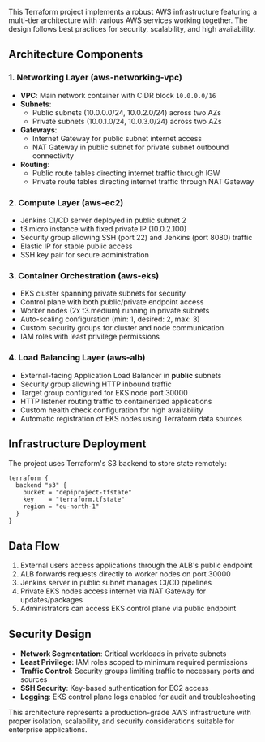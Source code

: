 This Terraform project implements a robust AWS infrastructure featuring a multi-tier architecture with various AWS services working together. The design follows best practices for security, scalability, and high availability.

## Architecture Components

### 1. Networking Layer (aws-networking-vpc)
- **VPC**: Main network container with CIDR block `10.0.0.0/16`
- **Subnets**:
  - Public subnets (10.0.0.0/24, 10.0.2.0/24) across two AZs
  - Private subnets (10.0.1.0/24, 10.0.3.0/24) across two AZs
- **Gateways**:
  - Internet Gateway for public subnet internet access
  - NAT Gateway in public subnet for private subnet outbound connectivity
- **Routing**:
  - Public route tables directing internet traffic through IGW
  - Private route tables directing internet traffic through NAT Gateway

### 2. Compute Layer (aws-ec2)
- Jenkins CI/CD server deployed in public subnet 2
- t3.micro instance with fixed private IP (10.0.2.100)
- Security group allowing SSH (port 22) and Jenkins (port 8080) traffic
- Elastic IP for stable public access
- SSH key pair for secure administration

### 3. Container Orchestration (aws-eks)
- EKS cluster spanning private subnets for security
- Control plane with both public/private endpoint access
- Worker nodes (2x t3.medium) running in private subnets
- Auto-scaling configuration (min: 1, desired: 2, max: 3)
- Custom security groups for cluster and node communication
- IAM roles with least privilege permissions

### 4. Load Balancing Layer (aws-alb)
- External-facing Application Load Balancer in **public** subnets
- Security group allowing HTTP inbound traffic
- Target group configured for EKS node port 30000
- HTTP listener routing traffic to containerized applications
- Custom health check configuration for high availability
- Automatic registration of EKS nodes using Terraform data sources

## Infrastructure Deployment

The project uses Terraform's S3 backend to store state remotely:
```
terraform {
  backend "s3" {
    bucket = "depiproject-tfstate"
    key    = "terraform.tfstate"
    region = "eu-north-1"
  }
}
```

## Data Flow

1. External users access applications through the ALB's public endpoint
2. ALB forwards requests directly to worker nodes on port 30000
3. Jenkins server in public subnet manages CI/CD pipelines
4. Private EKS nodes access internet via NAT Gateway for updates/packages
5. Administrators can access EKS control plane via public endpoint

## Security Design

- **Network Segmentation**: Critical workloads in private subnets
- **Least Privilege**: IAM roles scoped to minimum required permissions
- **Traffic Control**: Security groups limiting traffic to necessary ports and sources
- **SSH Security**: Key-based authentication for EC2 access
- **Logging**: EKS control plane logs enabled for audit and troubleshooting

This architecture represents a production-grade AWS infrastructure with proper isolation, scalability, and security considerations suitable for enterprise applications.
